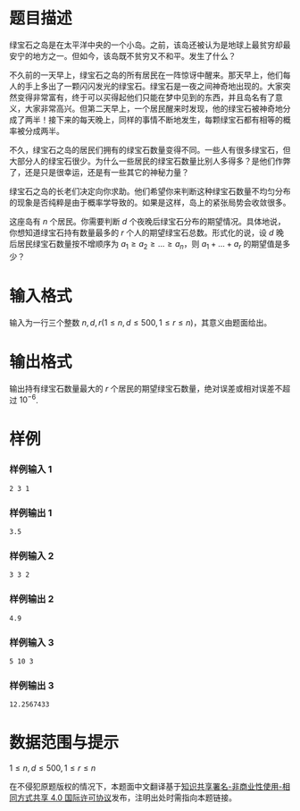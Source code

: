 
# 题目描述

绿宝石之岛是在太平洋中央的一个小岛。之前，该岛还被认为是地球上最贫穷却最安宁的地方之一。但如今，该岛既不贫穷又不和平。发生了什么？

不久前的一天早上，绿宝石之岛的所有居民在一阵惊讶中醒来。那天早上，他们每人的手上多出了一颗闪闪发光的绿宝石。绿宝石是一夜之间神奇地出现的。大家突然变得非常富有，终于可以买得起他们只能在梦中见到的东西，并且岛名有了意义，大家非常高兴。但第二天早上，一个居民醒来时发现，他的绿宝石被神奇地分成了两半！接下来的每天晚上，同样的事情不断地发生，每颗绿宝石都有相等的概率被分成两半。

不久，绿宝石之岛的居民们拥有的绿宝石数量变得不同。一些人有很多绿宝石，但大部分人的绿宝石很少。为什么一些居民的绿宝石数量比别人多得多？是他们作弊了，还是只是很幸运，还是有一些其它的神秘力量？

绿宝石之岛的长老们决定向你求助。他们希望你来判断这种绿宝石数量不均匀分布的现象是否纯粹是由于概率学导致的。如果是这样，岛上的紧张局势会收敛很多。

这座岛有 $n$ 个居民。你需要判断 $d$ 个夜晚后绿宝石分布的期望情况。具体地说，你想知道绿宝石持有数量最多的 $r$ 个人的期望绿宝石总数。形式化的说，设 $d$ 晚后居民绿宝石数量按不增顺序为 $a_1 \ge a_2 \ge ... \ge a_n$，则 $a_1 + ... + a_r$ 的期望值是多少？

# 输入格式

输入为一行三个整数 $n,d,r (1 \le n,d \le 500, 1 \le r \le n)$，其意义由题面给出。

# 输出格式

输出持有绿宝石数量最大的 $r$ 个居民的期望绿宝石数量，绝对误差或相对误差不超过 $10^{-6}$.

# 样例

### 样例输入 1
```plain
2 3 1
```

### 样例输出 1
```plain
3.5
```

### 样例输入 2
```plain
3 3 2
```

### 样例输出 2
```plain
4.9
```

### 样例输入 3
```plain
5 10 3
```

### 样例输出 3
```plain
12.2567433
```

# 数据范围与提示

$1 \le n,d \le 500, 1 \le r \le n$

在不侵犯原题版权的情况下，本题面中文翻译基于[知识共享署名-非商业性使用-相同方式共享 4.0 国际许可协议](http://creativecommons.org/licenses/by-nc-sa/4.0/)发布，注明出处时需指向本题链接。

